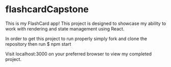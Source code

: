 # flashcardCapstone

This is my FlashCard app! This project is designed to showcase my ability to work with rendering and state management using React.

In order to get this project to run properly simply fork and clone the repository then run $ npm start

Visit localhost:3000 on your preferred browser to view my completed project. 